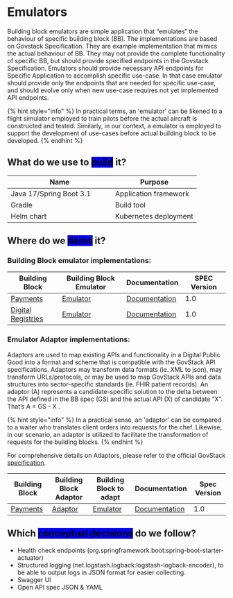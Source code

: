 # Emulators

Building block emulators are simple application that “emulates“ the behaviour of specific building block (BB). The implementations are based on Govstack Specification. They are example implementation that mimics the actual behaviour of BB. They may not provide the complete functionality of specific BB, but should provide specified endpoints in the Govstack Specification. Emulators should provide necessary API endpoints for Specific Application to accomplish specific use-case. In that case emulator should provide only the endpoints that are needed for specific use-case, and should evolve only when new use-case requires not yet implemented API endpoints.

{% hint style="info" %}
In practical terms, an 'emulator' can be likened to a flight simulator employed to train pilots before the actual aircraft is constructed and tested. Similarly, in our context, a emulator is employed to support the development of use-cases before actual building block to be developed.
{% endhint %}

## What do we use to <mark style="background-color:blue;">build</mark> it?

<table><thead><tr><th width="225">Name</th><th>Purpose</th></tr></thead><tbody><tr><td>Java 17/Spring Boot 3.1</td><td>Application framework</td></tr><tr><td>Gradle</td><td>Build tool</td></tr><tr><td>Helm chart</td><td>Kubernetes deployment</td></tr></tbody></table>

## Where do we <mark style="background-color:blue;">demo</mark> it?

### Building Block emulator implementations:

| Building Block                                                           | Building Block Emulator                                                                              | Documentation                                                                                                          | SPEC Version |
| ------------------------------------------------------------------------ | ---------------------------------------------------------------------------------------------------- | ---------------------------------------------------------------------------------------------------------------------- | ------------ |
| [Payments](https://govstack.gitbook.io/bb-payments/)                     | [Emulator](https://github.com/GovStackWorkingGroup/sandbox-bb-payments/tree/main/emulator)           | [Documentation](https://github.com/GovStackWorkingGroup/sandbox-bb-payments/blob/main/emulator/docs/1-main.md)         | 1.0          |
| [Digital Registries](https://govstack.gitbook.io/bb-digital-registries/) | [Emulator](https://github.com/GovStackWorkingGroup/sandbox-bb-digital-registries/tree/main/emulator) | [Documentation](https://github.com/GovStackWorkingGroup/sandbox-bb-digital-registries/blob/main/emulator/docs/main.md) | 1.0          |

### Emulator Adaptor implementations:

Adaptors are used to map existing APIs and functionality in a Digital Public Good into a format and scheme that is compatible with the GovStack API specifications. Adaptors may transform data formats (ie. XML to json), may transform URLs/protocols, or may be used to map GovStack APIs and data structures into sector-specific standards (ie. FHIR patient records). An adaptor (A) represents a candidate-specific solution to the delta between the API defined in the BB spec (GS) and the actual API (X) of candidate “X”. That’s A = GS - X .

{% hint style="info" %}
In a practical sense, an 'adaptor' can be compared to a waiter who translates client orders into requests for the chef. Likewise, in our scenario, an adaptor is utilized to facilitate the transformation of requests for the building blocks.
{% endhint %}

For comprehensive details on Adaptors, please refer to the official GovStack [specification](https://govstack.gitbook.io/specification/architecture-and-nonfunctional-requirements/6-onboarding#6.1-adapters).

| Building Block                                       | Building Block Adaptor                                                                   | Building Block to adapt                                                                    | Documentation                                                                                                 | Spec Version |
| ---------------------------------------------------- | ---------------------------------------------------------------------------------------- | ------------------------------------------------------------------------------------------ | ------------------------------------------------------------------------------------------------------------- | ------------ |
| [Payments](https://govstack.gitbook.io/bb-payments/) | [Adaptor](https://github.com/GovStackWorkingGroup/sandbox-bb-payments/tree/main/adapter) | [Emulator](https://github.com/GovStackWorkingGroup/sandbox-bb-payments/tree/main/emulator) | [Documentation](https://github.com/GovStackWorkingGroup/sandbox-bb-payments/blob/main/adapter/docs/1-main.md) | 1.0          |

## Which <mark style="background-color:blue;">conceptual decisions</mark> do we follow?

* Health check endpoints (org.springframework.boot:spring-boot-starter-actuator)
* Structured logging (net.logstash.logback:logstash-logback-encoder), to be able to output logs in JSON format for easier collecting.
* Swagger UI
* Open API spec JSON & YAML
